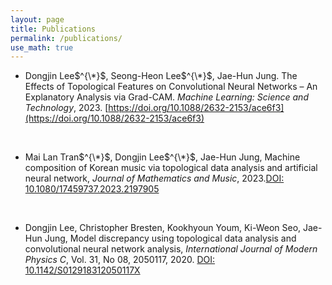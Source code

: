 ```yaml
---
layout: page
title: Publications
permalink: /publications/
use_math: true
---
```


- Dongjin Lee$^{\*}$, Seong-Heon Lee$^{\*}$, Jae-Hun Jung. The Effects of Topological Features on Convolutional Neural Networks – An Explanatory Analysis via Grad-CAM. *Machine Learning: Science and Technology*, 2023. [https://doi.org/10.1088/2632-2153/ace6f3](https://doi.org/10.1088/2632-2153/ace6f3)

<br>

- Mai Lan Tran$^{\*}$, Dongjin Lee$^{\*}$, Jae-Hun Jung, Machine composition of Korean music via topological data analysis and artificial neural network, *Journal of Mathematics and Music*, 2023.[DOI: 10.1080/17459737.2023.2197905](https://doi.org/10.1080/17459737.2023.2197905)

<br>

- Dongjin Lee, Christopher Bresten, Kookhyoun Youm, Ki-Weon Seo, Jae-Hun Jung, Model discrepancy using topological data analysis and convolutional neural network analysis, *International Journal of Modern Physics C*, Vol. 31, No 08, 2050117, 2020. [DOI: 10.1142/S012918312050117X](https://doi.org/10.1142/S012918312050117X)

<br>